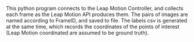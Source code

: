 This python program connects to the Leap Motion Controller, and collects each frame as the Leap Motion API produces them. The pairs of images are named according to FrameID, and saved to file. The labels csv is generated at the same time, which records the coordinates of the points of interest (Leap Motion coordinated are assumed to be ground truth).
